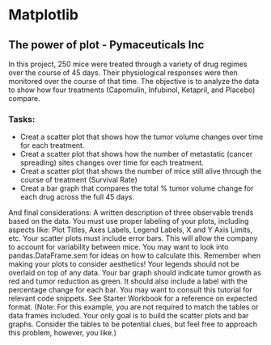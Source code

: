 # Matplotlib

## The power of plot - Pymaceuticals Inc

In this project, 250 mice were treated through a variety of drug regimes over the course of 45 days. Their physiological responses were then monitored over the course of that time. The objective is to analyze the data to show how four treatments (Capomulin, Infubinol, Ketapril, and Placebo) compare.

### Tasks:
* Creat a scatter plot that shows how the tumor volume changes over time for each treatment.
* Creat a scatter plot that shows how the number of metastatic (cancer spreading) sites changes over time for each treatment.
* Creat a scatter plot that shows the number of mice still alive through the course of treatment (Survival Rate)
* Creat a bar graph that compares the total % tumor volume change for each drug across the full 45 days.

And final considerations:
A written description of three observable trends based on the data.
You must use proper labeling of your plots, including aspects like: Plot Titles, Axes Labels, Legend Labels, X and Y Axis Limits, etc.
Your scatter plots must include error bars. This will allow the company to account for variability between mice. You may want to look into pandas.DataFrame.sem for ideas on how to calculate this.
Remember when making your plots to consider aesthetics! 
Your legends should not be overlaid on top of any data.
Your bar graph should indicate tumor growth as red and tumor reduction as green. It should also include a label with the percentage change for each bar. You may want to consult this tutorial for relevant code snippets.
See Starter Workbook for a reference on expected format. (Note: For this example, you are not required to match the tables or data frames included. Your only goal is to build the scatter plots and bar graphs. Consider the tables to be potential clues, but feel free to approach this problem, however, you like.)


